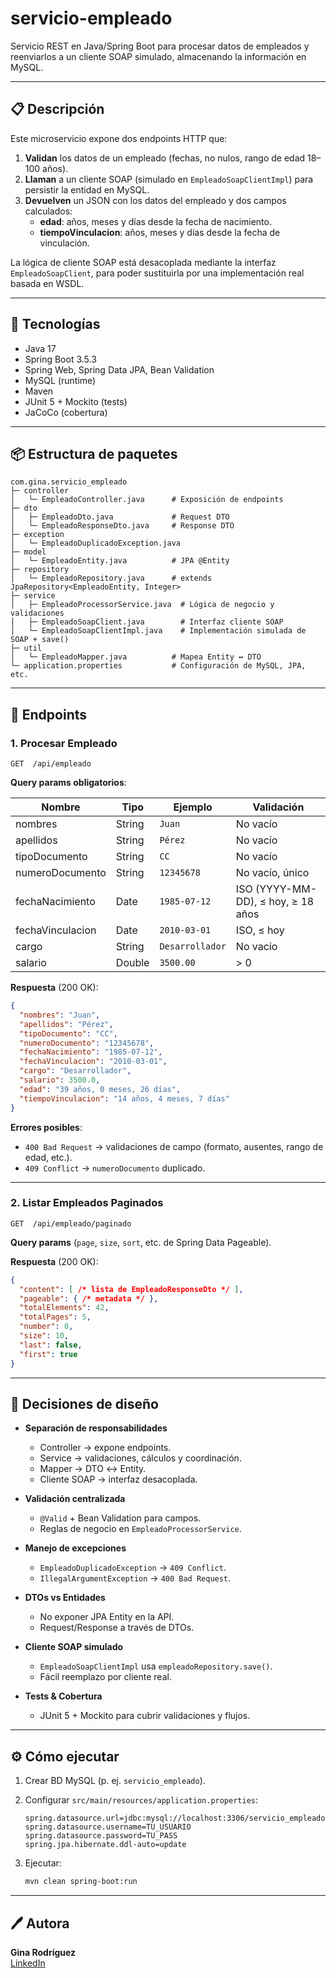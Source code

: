 # servicio-empleado

Servicio REST en Java/Spring Boot para procesar datos de empleados y reenviarlos a un cliente SOAP simulado, almacenando la información en MySQL.

---

## 📋 Descripción

Este microservicio expone dos endpoints HTTP que:

1. **Validan** los datos de un empleado (fechas, no nulos, rango de edad 18–100 años).
2. **Llaman** a un cliente SOAP (simulado en `EmpleadoSoapClientImpl`) para persistir la entidad en MySQL.
3. **Devuelven** un JSON con los datos del empleado y dos campos calculados:
   - **edad**: años, meses y días desde la fecha de nacimiento.
   - **tiempoVinculacion**: años, meses y días desde la fecha de vinculación.

La lógica de cliente SOAP está desacoplada mediante la interfaz\
`EmpleadoSoapClient`, para poder sustituirla por una implementación real basada en WSDL.

---

## 🚀 Tecnologías

- Java 17
- Spring Boot 3.5.3
- Spring Web, Spring Data JPA, Bean Validation
- MySQL (runtime)
- Maven
- JUnit 5 + Mockito (tests)
- JaCoCo (cobertura)

---

## 📦 Estructura de paquetes

```
com.gina.servicio_empleado
├─ controller
│   └─ EmpleadoController.java      # Exposición de endpoints
├─ dto
│   ├─ EmpleadoDto.java             # Request DTO
│   └─ EmpleadoResponseDto.java     # Response DTO
├─ exception
│   └─ EmpleadoDuplicadoException.java
├─ model
│   └─ EmpleadoEntity.java          # JPA @Entity
├─ repository
│   └─ EmpleadoRepository.java      # extends JpaRepository<EmpleadoEntity, Integer>
├─ service
│   ├─ EmpleadoProcessorService.java  # Lógica de negocio y validaciones
│   ├─ EmpleadoSoapClient.java        # Interfaz cliente SOAP
│   └─ EmpleadoSoapClientImpl.java    # Implementación simulada de SOAP + save()
├─ util
│   └─ EmpleadoMapper.java          # Mapea Entity ↔ DTO
└─ application.properties           # Configuración de MySQL, JPA, etc.
```

---

## 📡 Endpoints

### 1. Procesar Empleado

```
GET  /api/empleado
```

**Query params obligatorios**:

| Nombre           | Tipo   | Ejemplo         | Validación                         |
| ---------------- | ------ | --------------- | ---------------------------------- |
| nombres          | String | `Juan`          | No vacío                           |
| apellidos        | String | `Pérez`         | No vacío                           |
| tipoDocumento    | String | `CC`            | No vacío                           |
| numeroDocumento  | String | `12345678`      | No vacío, único                    |
| fechaNacimiento  | Date   | `1985-07-12`    | ISO (YYYY-MM-DD), ≤ hoy, ≥ 18 años |
| fechaVinculacion | Date   | `2010-03-01`    | ISO, ≤ hoy                         |
| cargo            | String | `Desarrollador` | No vacío                           |
| salario          | Double | `3500.00`       | > 0                                |

**Respuesta** (200 OK):

```json
{
  "nombres": "Juan",
  "apellidos": "Pérez",
  "tipoDocumento": "CC",
  "numeroDocumento": "12345678",
  "fechaNacimiento": "1985-07-12",
  "fechaVinculacion": "2010-03-01",
  "cargo": "Desarrollador",
  "salario": 3500.0,
  "edad": "39 años, 0 meses, 26 días",
  "tiempoVinculacion": "14 años, 4 meses, 7 días"
}
```

**Errores posibles**:

- `400 Bad Request` → validaciones de campo (formato, ausentes, rango de edad, etc.).
- `409 Conflict` → `numeroDocumento` duplicado.

---

### 2. Listar Empleados Paginados

```
GET  /api/empleado/paginado
```

**Query params** (`page`, `size`, `sort`, etc. de Spring Data Pageable).

**Respuesta** (200 OK):

```json
{
  "content": [ /* lista de EmpleadoResponseDto */ ],
  "pageable": { /* metadata */ },
  "totalElements": 42,
  "totalPages": 5,
  "number": 0,
  "size": 10,
  "last": false,
  "first": true
}
```

---

## 🧠 Decisiones de diseño

- **Separación de responsabilidades**

  - Controller → expone endpoints.
  - Service → validaciones, cálculos y coordinación.
  - Mapper → DTO ↔ Entity.
  - Cliente SOAP → interfaz desacoplada.

- **Validación centralizada**

  - `@Valid` + Bean Validation para campos.
  - Reglas de negocio en `EmpleadoProcessorService`.

- **Manejo de excepciones**

  - `EmpleadoDuplicadoException` → `409 Conflict`.
  - `IllegalArgumentException` → `400 Bad Request`.

- **DTOs vs Entidades**

  - No exponer JPA Entity en la API.
  - Request/Response a través de DTOs.

- **Cliente SOAP simulado**

  - `EmpleadoSoapClientImpl` usa `empleadoRepository.save()`.
  - Fácil reemplazo por cliente real.

- **Tests & Cobertura**

  - JUnit 5 + Mockito para cubrir validaciones y flujos.
  

---

## ⚙️ Cómo ejecutar

1. Crear BD MySQL (p. ej. `servicio_empleado`).

2. Configurar `src/main/resources/application.properties`:

   ```properties
   spring.datasource.url=jdbc:mysql://localhost:3306/servicio_empleado
   spring.datasource.username=TU_USUARIO
   spring.datasource.password=TU_PASS
   spring.jpa.hibernate.ddl-auto=update
   ```

3. Ejecutar:

   ```bash
   mvn clean spring-boot:run
   ```



---

## 🖊️ Autora

**Gina Rodríguez**\
[LinkedIn](https://www.linkedin.com/in/tu-perfil)

